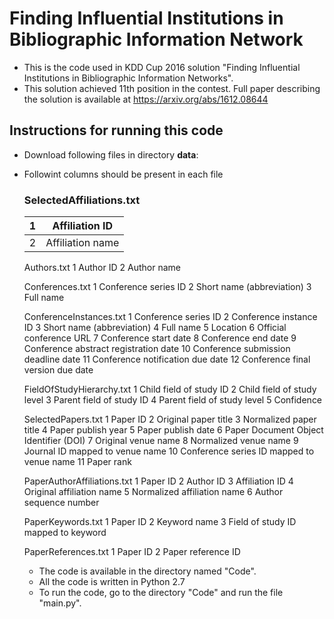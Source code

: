 # Finding Influential Institutions in Bibliographic Information Network
- This is the code used in KDD Cup 2016 solution "Finding Influential Institutions in Bibliographic Information Networks".
- This solution achieved 11th position in the contest. Full paper describing the solution is available at https://arxiv.org/abs/1612.08644


## Instructions for running this code
- Download following files in directory **data**:
- Followint columns should be present in each file

    ### SelectedAffiliations.txt
    |1|Affiliation ID|
    |-|--------------|
    |2|Affiliation name|

    Authors.txt
    1	Author ID
    2	Author name

    Conferences.txt
    1	Conference series ID
    2	Short name (abbreviation)
    3	Full name

    ConferenceInstances.txt
    1	Conference series ID
    2	Conference instance ID
    3	Short name (abbreviation)
    4	Full name
    5	Location
    6	Official conference URL
    7	Conference start date
    8	Conference end date
    9	Conference abstract registration date
    10	Conference submission deadline date
    11	Conference notification due date
    12	Conference final version due date

    FieldOfStudyHierarchy.txt
    1	Child field of study ID
    2	Child field of study level
    3	Parent field of study ID
    4	Parent field of study level
    5	Confidence

    SelectedPapers.txt
    1	Paper ID
    2	Original paper title
    3	Normalized paper title
    4	Paper publish year
    5	Paper publish date 
    6	Paper Document Object Identifier (DOI)
    7	Original venue name
    8	Normalized venue name
    9	Journal ID mapped to venue name
    10	Conference series ID mapped to venue name
    11	Paper rank

    PaperAuthorAffiliations.txt
    1	Paper ID
    2	Author ID
    3	Affiliation ID 
    4	Original affiliation name
    5	Normalized affiliation name
    6	Author sequence number

    PaperKeywords.txt
    1	Paper ID
    2	Keyword name
    3	Field of study ID mapped to keyword

    PaperReferences.txt
    1	Paper ID
    2	Paper reference ID

    -  The code is available in the directory named "Code".
    -  All the code is written in Python 2.7
    -  To run the code, go to the directory "Code" and run the file "main.py".
